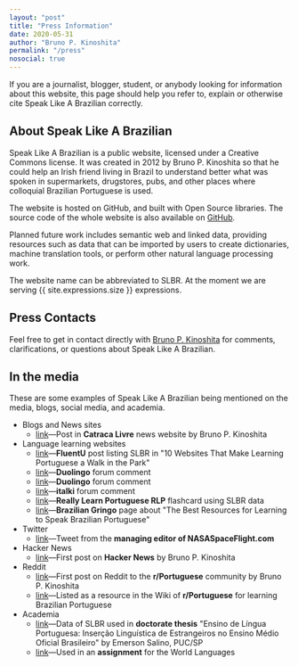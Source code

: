 ```yaml
---
layout: "post"
title: "Press Information"
date: 2020-05-31
author: "Bruno P. Kinoshita"
permalink: "/press"
nosocial: true
---
```


If you are a journalist, blogger, student, or anybody looking for
information about this website, this page should help you refer to,
explain or otherwise cite Speak Like A Brazilian correctly.

## About Speak Like A Brazilian

Speak Like A Brazilian is a public website, licensed under a Creative
Commons license. It was created in 2012 by Bruno P. Kinoshita so that
he could help an Irish friend living in Brazil to understand better
what was spoken in supermarkets, drugstores, pubs, and other places
where colloquial Brazilian Portuguese is used.

The website is hosted on GitHub, and built with Open Source libraries.
The source code of the whole website is also available on
[GitHub](https://github.com/tupilabs/speaklikeabrazilian.com/).

Planned future work includes semantic web and linked data, providing
resources such as data that can be imported by users to create dictionaries,
machine translation tools, or perform other natural language processing work.

The website name can be abbreviated to SLBR. At the moment we are serving
{{ site.expressions.size }} expressions.

## Press Contacts

Feel free to get in contact directly with [Bruno P. Kinoshita](https://kinoshita.eti.br)
for comments, clarifications, or questions about Speak Like A Brazilian.

## In the media

These are some examples of Speak Like A Brazilian being mentioned
on the media, blogs, social media, and academia.

- Blogs and News sites
  * [link](https://catracalivre.com.br/arquivo/site-explica-expressoes-brasileiras-para-estrangeiros/)—Post in **Catraca Livre** news website by Bruno P. Kinoshita
- Language learning websites
  * [link](https://www.fluentu.com/blog/portuguese/learn-portuguese-websites/)—**FluentU** post listing SLBR in "10 Websites That Make Learning Portuguese a Walk in the Park"
  * [link](https://forum.duolingo.com/comment/4523933/Funniest-Portuguese-language-sites)—**Duolingo** forum comment
  * [link](https://forum.duolingo.com/comment/14344552/It-would-be-nice-to-see-a-section-on-here-for-slang)—**Duolingo** forum comment
  * [link](https://www.italki.com/question/214568?hl=en-us)—**italki** forum comment
  * [link](https://reallylearnportuguese.com/brazilian-flashcards/intermediate-and-advanced/)—**Really Learn Portuguese RLP** flashcard using SLBR data
  * [link](https://braziliangringo.com/resources-learning-brazilian-portuguese/)—**Brazilian Gringo** page about "The Best Resources for Learning to Speak Brazilian Portuguese"
- Twitter
  * [link](https://twitter.com/NASASpaceflight/status/847492209175707651)—Tweet from the **managing editor of NASASpaceFlight.com**
- Hacker News
  * [link](https://news.ycombinator.com/item?id=3942082)—First post on **Hacker News** by Bruno P. Kinoshita
- Reddit
  * [link](https://www.reddit.com/r/Portuguese/comments/u9q7k/speak_like_a_brazilian_lets_help_the_gringoes_to/)—First post on Reddit to the **r/Portuguese** community by Bruno P. Kinoshita
  * [link](https://www.reddit.com/r/Portuguese/wiki/resources-ptbr)—Listed as a resource in the Wiki of **r/Portuguese** for learning Brazilian Portuguese
- Academia
  * [link](https://sapientia.pucsp.br/bitstream/handle/21405/2/Emerson%20Salino.pdf)—Data of SLBR used in **doctorate thesis** "Ensino de Língua Portuguesa: Inserção Linguística de Estrangeiros no Ensino Médio Oficial Brasileiro" by Emerson Salino, PUC/SP
  * [link](https://webcache.googleusercontent.com/search?q=cache:j52Pfv_9TJAJ:https://www.pghschools.org/site/handlers/filedownload.ashx%3Fmoduleinstanceid%3D8556%26dataid%3D14908%26FileName%3DWORLD%2520LANGUAGES%2520REMOTE%2520LEARNING%2520RESOURCES.pdf+&cd=23&hl=en&ct=clnk&gl=nz)—Used in an **assignment** for the World Languages
